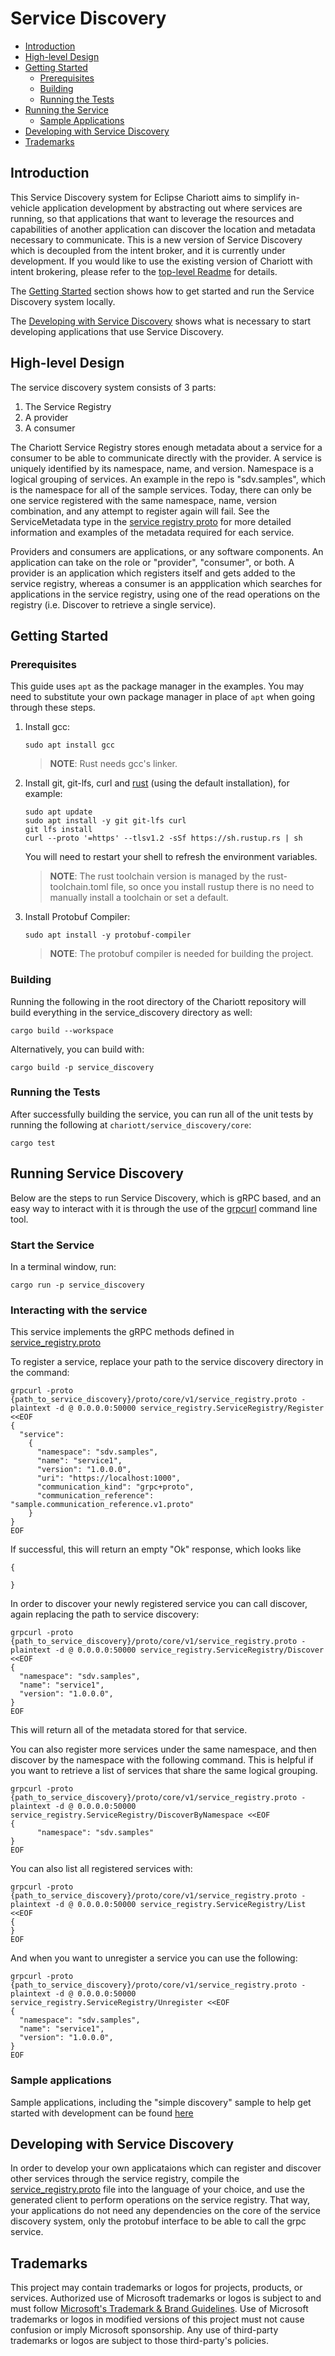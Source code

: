 # Service Discovery

- [Introduction](#introduction)
- [High-level Design](#high-level-design)
- [Getting Started](#getting-started)
  - [Prerequisites](#prerequisites)
  - [Building](#building)
  - [Running the Tests](#running-the-tests)
- [Running the Service](#running-the-service)
  - [Sample Applications](#sample-applications)
- [Developing with Service Discovery](#developing-with-service-discovery)
- [Trademarks](#trademarks)

## Introduction 
This Service Discovery system for Eclipse Chariott aims to simplify in-vehicle application development by abstracting out where services are running, so that applications that want to leverage the resources and capabilities of another application can discover the location and metadata necessary to communicate. This is a new version of Service Discovery which is decoupled from the intent broker, and it is currently under development. If you would like to use the existing version of Chariott with intent brokering, please refer to the [top-level Readme](./../README.md) for details.

The [Getting Started](#getting-started) section shows how to get started and run the Service Discovery system locally.

The [Developing with Service Discovery](#developing-with-service-discovery) shows what is necessary to start developing applications that use Service Discovery.

## High-level Design
The service discovery system consists of 3 parts:
1.	The Service Registry
2.	A provider 
3.	A consumer

The Chariott Service Registry stores enough metadata about a service for a consumer to be able to communicate directly with the provider. A service is uniquely identified by its namespace, name, and version. Namespace is a logical grouping of services. An example in the repo is "sdv.samples", which is the namespace for all of the sample services. Today, there can only be one service registered with the same namespace, name, version combination, and any attempt to register again will fail. See the ServiceMetadata type in the [service registry proto](./proto/core/v1/service_registry.proto) for more detailed information and examples of the metadata required for each service.

Providers and consumers are applications, or any software components. An application can take on the role or "provider", "consumer", or both. A provider is an application which registers itself and gets added to the service registry, whereas a consumer is an appplication which searches for applications in the service registry, using one of the read operations on the registry (i.e. Discover to retrieve a single service).

## Getting Started 
### Prerequisites
This guide uses `apt` as the package manager in the examples. You may need to substitute your own
package manager in place of `apt` when going through these steps.

1. Install gcc:

    ```shell
    sudo apt install gcc
    ```

    > **NOTE**: Rust needs gcc's linker.

1. Install git, git-lfs, curl and [rust](https://rustup.rs/#) (using the default installation), for example:

    ```shell
    sudo apt update
    sudo apt install -y git git-lfs curl
    git lfs install
    curl --proto '=https' --tlsv1.2 -sSf https://sh.rustup.rs | sh
    ```
    You will need to restart your shell to refresh the environment variables.

    > **NOTE**: The rust toolchain version is managed by the rust-toolchain.toml file, so once you
                install rustup there is no need to manually install a toolchain or set a default.

1. Install Protobuf Compiler:

    ```shell
    sudo apt install -y protobuf-compiler
    ```

    > **NOTE**: The protobuf compiler is needed for building the project.

### Building
Running the following in the root directory of the Chariott repository will build everything in the service_discovery directory as well:

```shell
cargo build --workspace
```

Alternatively, you can build with:

```shell
cargo build -p service_discovery
```

### Running the Tests
After successfully building the service, you can run all of the unit tests by running the following at `chariott/service_discovery/core`:

```shell
cargo test
```

## Running Service Discovery

Below are the steps to run Service Discovery, which is gRPC based,
and an easy way to interact with it is through the use of the
[grpcurl](http://github.com/fullstorydev/grpcurl) command line tool.

### Start the Service

In a terminal window, run: 

```shell
cargo run -p service_discovery
```

### Interacting with the service

This service implements the gRPC methods defined in [service_registry.proto](./proto/core/v1/service_registry.proto)

To register a service, replace your path to the service discovery directory in the command:

```shell
grpcurl -proto {path_to_service_discovery}/proto/core/v1/service_registry.proto -plaintext -d @ 0.0.0.0:50000 service_registry.ServiceRegistry/Register <<EOF
{
  "service": 
    {
      "namespace": "sdv.samples",
      "name": "service1",
      "version": "1.0.0.0",
      "uri": "https://localhost:1000",
      "communication_kind": "grpc+proto",
      "communication_reference": "sample.communication_reference.v1.proto"
    }    
}
EOF
```

If successful, this will return an empty "Ok" response, which looks like

```shell
{

}
```

In order to discover your newly registered service you can call discover, again replacing the path to service discovery:

```shell
grpcurl -proto {path_to_service_discovery}/proto/core/v1/service_registry.proto -plaintext -d @ 0.0.0.0:50000 service_registry.ServiceRegistry/Discover <<EOF
{
  "namespace": "sdv.samples",
  "name": "service1",
  "version": "1.0.0.0",
}
EOF
```

This will return all of the metadata stored for that service.

You can also register more services under the same namespace, and then discover by the namespace with the following command. This is helpful if you want to retrieve a list of services that share the same logical grouping.

```shell
grpcurl -proto {path_to_service_discovery}/proto/core/v1/service_registry.proto -plaintext -d @ 0.0.0.0:50000 service_registry.ServiceRegistry/DiscoverByNamespace <<EOF
{
      "namespace": "sdv.samples"
}
EOF
```

You can also list all registered services with:

```shell
grpcurl -proto {path_to_service_discovery}/proto/core/v1/service_registry.proto -plaintext -d @ 0.0.0.0:50000 service_registry.ServiceRegistry/List <<EOF
{
}
EOF
```

And when you want to unregister a service you can use the following:

```shell
grpcurl -proto {path_to_service_discovery}/proto/core/v1/service_registry.proto -plaintext -d @ 0.0.0.0:50000 service_registry.ServiceRegistry/Unregister <<EOF
{
  "namespace": "sdv.samples",
  "name": "service1",
  "version": "1.0.0.0",
}
EOF
```

### Sample applications
Sample applications, including the "simple discovery" sample to help get started with development can be found [here](./samples/README.md)

## Developing with Service Discovery
In order to develop your own applicataions which can register and discover other services through the service registry, compile the [service_registry.proto](./proto/core/v1/service_registry.proto) file into the language of your choice, and use the generated client to perform operations on the service registry. That way, your applications do not need any dependencies on the core of the service discovery system, only the protobuf interface to be able to call the grpc service.

## Trademarks

This project may contain trademarks or logos for projects, products, or services. Authorized use of Microsoft
trademarks or logos is subject to and must follow
[Microsoft's Trademark & Brand Guidelines](https://www.microsoft.com/en-us/legal/intellectualproperty/trademarks/usage/general).
Use of Microsoft trademarks or logos in modified versions of this project must not cause confusion or imply Microsoft sponsorship.
Any use of third-party trademarks or logos are subject to those third-party's policies.
